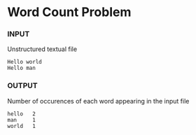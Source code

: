 # Word Count Problem

### INPUT
Unstructured textual file
```
Hello world
Hello man
```

### OUTPUT
Number of occurences of each word appearing in the input file
```
hello   2
man     1
world   1
```
